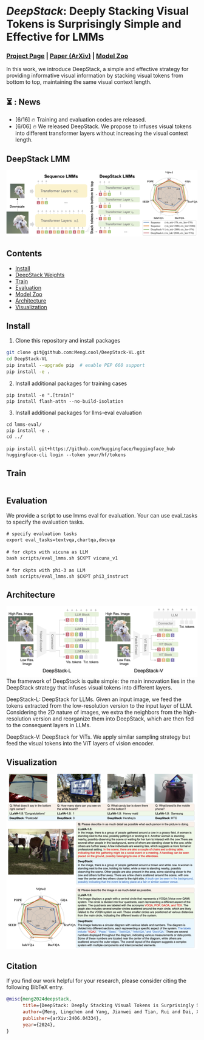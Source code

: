 # <i>DeepStack</i>: Deeply Stacking Visual Tokens is Surprisingly Simple and Effective for LMMs

### [Project Page](https://deepstack-vl.github.io/) | [Paper (ArXiv)](https://arxiv.org/abs/2406.04334) | [Model Zoo](docs/MODEL_ZOO.md)

In this work, we introduce DeepStack, a simple and effective strategy for providing informative visual information by stacking visual tokens from bottom to top, maintaining the same visual context length.

## ⏳ : News
+ [6/16] 🔥 Training and evaluation codes are released.
+ [6/06] 🔥 We released DeepStack. We propose to infuses visual tokens into different transformer layers without increasing the visual context length. 

## DeepStack LMM
![teaser](assets/deepstack_teaser.png)

## Contents
- [Install](#install)
- [DeepStack Weights](#deepstack-weights)
- [Train](#train)
- [Evaluation](#evaluation)
- [Model Zoo](docs/MODEL_ZOO.md)
- [Architecture](#architecture)
- [Visualization](#visualization)

## Install


1. Clone this repository and install packages
```bash
git clone git@github.com:MengLcool/DeepStack-VL.git
cd DeepStack-VL
pip install --upgrade pip  # enable PEP 660 support
pip install -e .
```

2. Install additional packages for training cases
```
pip install -e ".[train]"
pip install flash-attn --no-build-isolation
```

3. Install additional packages for llms-eval evaluation
```
cd lmms-eval/
pip install -e .
cd ../

pip install git+https://github.com/huggingface/huggingface_hub
huggingface-cli login --token your/hf/tokens
```

## Train
```

```

## Evaluation
We provide a script to use lmms eval for evaluation.
Your can use eval_tasks to specify the evaluation tasks. 
```
# specify evaluation tasks
export eval_tasks=textvqa,chartqa,docvqa

# for ckpts with vicuna as LLM
bash scripts/eval_lmms.sh $CKPT vicuna_v1

# for ckpts with phi-3 as LLM
bash scripts/eval_lmms.sh $CKPT phi3_instruct
```

## Architecture
![arch](assets/deepstack_vl.png)
The framework of DeepStack is quite simple: the main innovation lies in the DeepStack strategy that infuses visual tokens into different layers. 

DeepStack-L: DeepStack for LLMs. Given an input image, we feed the tokens extracted from the low-resolution version to the input layer of LLM. Considering the 2D nature of images, we extra the neighbors from the high-resolution version and reorganize them into DeepStack, which are then fed to the consequent layers in LLMs. 

DeepStack-V: DeepStack for ViTs. We apply similar sampling strategy but feed the visual tokens into the ViT layers of vision encoder.


## Visualization
![example](assets/visualization.png)


## Citation

If you find our work helpful for your research, please consider citing the following BibTeX entry.   

```bibtex
@misc{meng2024deepstack,
      title={DeepStack: Deeply Stacking Visual Tokens is Surprisingly Simple and Effective for LMMs}, 
      author={Meng, Lingchen and Yang, Jianwei and Tian, Rui and Dai, Xiyang and Wu, Zuxuan and Gao, Jianfeng and Jiang, Yu-Gang}
      publisher={arXiv:2406.04334},
      year={2024},
}

